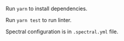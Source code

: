 Run `yarn` to install dependencies.

Run `yarn test` to run linter.

Spectral configuration is in `.spectral.yml` file.
